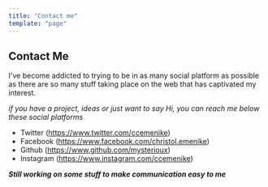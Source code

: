 ```yaml
---
title: "Contact me"
template: "page"
---
```


## Contact Me
I've become addicted to trying to be in as many social platform as possible as there are so many stuff taking place on the web that has captivated my interest.

*if you have a project, ideas or just want to say Hi, you can reach me below these social platforms*


+ Twitter (https://www.twitter.com/ccemenike)
+ Facebook (https://www.facebook.com/christol.emenike)
+ Github (https://www.github.com/mysterioux)
+ Instagram (https://www.instagram.com/ccemenike)


**_Still working on some stuff to make communication easy to me_**

<!-- ## Send me a mail
<form name="contact" netlify>
  <p>
    <label>Name <input type="text" name="name" /></label>
  </p>
  <p>
    <label>Email <input type="email" name="email" /></label>
  </p>
  <p>
    <label>Content</label>
    <textarea row=10 cols=25></textarea>
  </p>
  <p>
    <button type="submit">Send</button>
  </p>
</form> -->